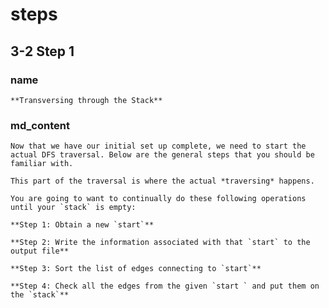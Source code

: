<!---title{print_ordered_file_structure() Function Part 2}--->

<!--badges={Python:9,Algorithms:9}-->

<!--concepts={directedGraphs, introToGraphs, useOfGraphs, Depth First Search (DFS), Stack Manipulation}-->

# steps

## 3-2 Step 1

### name

```
**Transversing through the Stack**
```

### md_content

```
Now that we have our initial set up complete, we need to start the actual DFS traversal. Below are the general steps that you should be familiar with.

This part of the traversal is where the actual *traversing* happens. 

You are going to want to continually do these following operations until your `stack` is empty:

**Step 1: Obtain a new `start`**

**Step 2: Write the information associated with that `start` to the output file**

**Step 3: Sort the list of edges connecting to `start`**

**Step 4: Check all the edges from the given `start ` and put them on the `stack`**
```

### 

